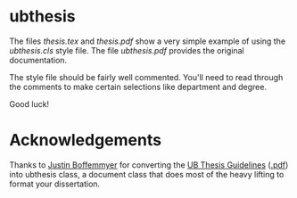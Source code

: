# ubthesis

The files *thesis.tex* and *thesis.pdf* show a very simple example of using the *ubthesis.cls* style file.
The file *ubthesis.pdf* provides the original documentation.

The style file should be fairly well commented.
You'll need to read through the comments to make certain selections like department and degree.

Good luck!

# Acknowledgements

Thanks to [Justin Boffemmyer](jsb23@buffalo.edu) for converting the [UB Thesis Guidelines](http://www.grad.buffalo.edu/etd/) ([.pdf](http://grad.buffalo.edu/content/dam/www/graduate/documents/etd/etdguide.pdf)) into ubthesis class, a document class that does most of the heavy lifting to format your dissertation.
